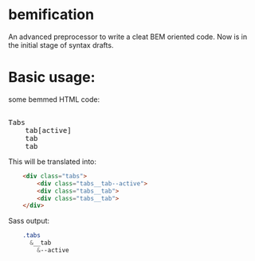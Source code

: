# bemification
An advanced preprocessor to write a cleat BEM oriented code.
Now is in the initial stage of syntax drafts.

# Basic usage:

some bemmed HTML code: 
<pre> 
Tabs 
    tab[active]
    tab
    tab
</pre>    

This will be translated into:
```html
    <div class="tabs">
        <div class="tabs__tab--active">
        <div class="tabs__tab">
        <div class="tabs__tab">
    </div>
```
Sass output:
```sass
    .tabs
      &__tab
        &--active
```

